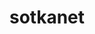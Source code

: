 ---
title: sotkanet
description: Sotkanet R Tools
maintainer: Leo Lahti <louhos@googlegroups.com>
link: https://github.com/ropengov/sotkanet
github: https://github.com/rOpenGov/sotkanet
cran: http://cran.r-project.org/web/packages/sotkanet/index.html
bugreports: https://github.com/ropengov/sotkanet/issues
category: ropengov
tutorial: true
---